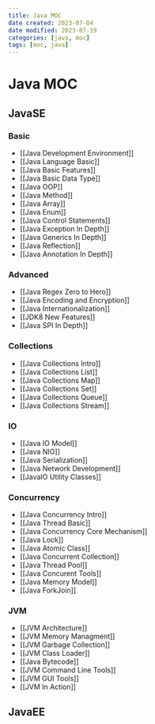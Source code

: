 ```yaml
---
title: Java MOC
date created: 2023-07-04
date modified: 2023-07-19
categories: [java, moc]
tags: [moc, java]
---
```


# Java MOC

## JavaSE

### Basic

- [[Java Development Environment]]
- [[Java Language Basic]]
- [[Java Basic Features]]
- [[Java Basic Data Type]]
- [[Java OOP]]
- [[Java Method]]
- [[Java Array]]
- [[Java Enum]]
- [[Java Control Statements]]
- [[Java Exception In Depth]]
- [[Java Generics In Depth]]
- [[Java Reflection]]
- [[Java Annotation In Depth]]

### Advanced

- [[Java Regex Zero to Hero]]
- [[Java Encoding and Encryption]]
- [[Java Internationalization]]
- [[JDK8 New Features]]
- [[Java SPI In Depth]]

### Collections

- [[Java Collections Intro]]
- [[Java Collections List]]
- [[Java Collections Map]]
- [[Java Collections Set]]
- [[Java Collections Queue]]
- [[Java Collections Stream]]

### IO

- [[Java IO Model]]
- [[Java NIO]]
- [[Java Serialization]]
- [[Java Network Development]]
- [[JavaIO Utility Classes]]

### Concurrency

- [[Java Concurrency Intro]]
- [[Java Thread Basic]]
- [[Java Concurrency Core Mechanism]]
- [[Java Lock]]
- [[Java Atomic Class]]
- [[Java Concurrent Collection]]
- [[Java Thread Pool]]
- [[Java Concurent Tools]]
- [[Java Memory Model]]
- [[Java ForkJoin]]

### JVM

- [[JVM Architecture]]
- [[JVM Memory Managment]]
- [[JVM Garbage Collection]]
- [[JVM Class Loader]]
- [[Java Bytecode]]
- [[JVM Command Line Tools]]
- [[JVM GUI Tools]]
- [[JVM In Action]]

## JavaEE
